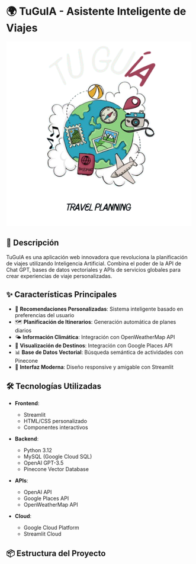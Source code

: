 # 🌍 TuGuIA - Asistente Inteligente de Viajes

![TuGuIA Logo](img/t-vectorizada.png)

## 🚀 Descripción
TuGuIA es una aplicación web innovadora que revoluciona la planificación de viajes utilizando Inteligencia Artificial. Combina el poder de la API de Chat GPT, bases de datos vectoriales y APIs de servicios globales para crear experiencias de viaje personalizadas.

## ✨ Características Principales

- 🎯 **Recomendaciones Personalizadas**: Sistema inteligente basado en preferencias del usuario
- 🗺️ **Planificación de Itinerarios**: Generación automática de planes diarios
- 🌤️ **Información Climática**: Integración con OpenWeatherMap API
- 📸 **Visualización de Destinos**: Integración con Google Places API
- 📊 **Base de Datos Vectorial**: Búsqueda semántica de actividades con Pinecone
- 📱 **Interfaz Moderna**: Diseño responsive y amigable con Streamlit

## 🛠️ Tecnologías Utilizadas

- **Frontend**: 
  - Streamlit
  - HTML/CSS personalizado
  - Componentes interactivos

- **Backend**:
  - Python 3.12
  - MySQL (Google Cloud SQL)
  - OpenAI GPT-3.5
  - Pinecone Vector Database

- **APIs**:
  - OpenAI API
  - Google Places API
  - OpenWeatherMap API

- **Cloud**:
  - Google Cloud Platform
  - Streamlit Cloud

## 📦 Estructura del Proyecto 